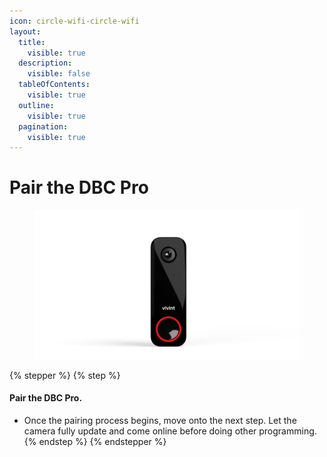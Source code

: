 ```yaml
---
icon: circle-wifi-circle-wifi
layout:
  title:
    visible: true
  description:
    visible: false
  tableOfContents:
    visible: true
  outline:
    visible: true
  pagination:
    visible: true
---
```


# Pair the DBC Pro

<div align="left"><figure><img src="../.gitbook/assets/web_use-DBCP-Swappable.jpg" alt="" width="563"><figcaption></figcaption></figure></div>

{% stepper %}
{% step %}
#### Pair the DBC Pro.

* Once the pairing process begins, move onto the next step. Let the camera fully update and come online before doing other programming.
{% endstep %}
{% endstepper %}
